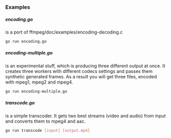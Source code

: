 ### Examples
##### encoding.go
is a port of ffmpeg/doc/examples/encoding-decoding.c

```sh
go run encoding.go
```

##### encoding-multiple.go
is an experimental stuff, which is producing three different output at once. It creates three workers with different codecs settings and passes them synthetic generated frames. As a result you will get three files, encoded with mpeg1, mpeg2 and mpeg4.

```sh
go run encoding-multiple.go 
```

##### transcode.go 
is a simple transcoder. It gets two best streams (video and audio) from input and converts them to mpeg4 and aac.

```sh
go run transcode [input] [output.mp4]
```
  
